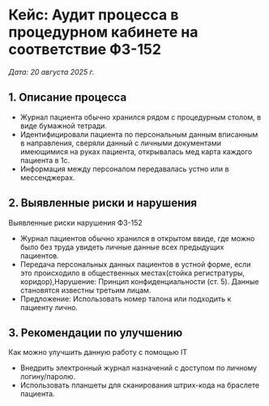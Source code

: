 # Кейс: Аудит процесса в процедурном кабинете на соответствие ФЗ-152
*Дата: 20 августа 2025 г.*

## 1. Описание процесса
- Журнал пациента обычно хранился рядом с процедурным столом, в виде бумажной тетради.
- Идентифицировали пациента по персональным данным вписанным в направления, сверяли данный с личными документами имеющимися на руках пациента, открывалась мед карта каждого пациента в 1с.
- Информация между персоналом передавалась устно или в мессенджерах.


## 2. Выявленные риски и нарушения
Выявленные риски нарушения ФЗ-152
- Журнал пациентов обычно хранился в открытом ввиде, где можно было без труда увидеть личные данные всех предыдущих пациентов.
- Передача персональных данных пациентов в устной форме, если это происходило в общественных местах(стойка регистратуры, коридор),Нарушение: Принцип конфиденциальности (ст. 5). Данные становятся известны третьим лицам.
- Предложение: Использовать номер талона или подходить к пациенту лично.


## 3. Рекомендации по улучшению
Как можно улучшить данную работу с помощью IT
- Внедрить электронный журнал назначений с доступом по личному логину/паролю.
- Использовать планшеты для сканирования штрих-кода на браслете пациента.
